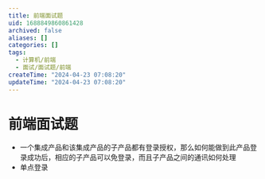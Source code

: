 ```yaml
---
title: 前端面试题
uid: 1688849860861428
archived: false
aliases: []
categories: []
tags:
  - 计算机/前端
  - 面试/面试题/前端
createTime: "2024-04-23 07:08:20"
updateTime: "2024-04-23 07:08:20"
---
```


# 前端面试题

- 一个集成产品和该集成产品的子产品都有登录授权，那么如何能做到此产品登录成功后，相应的子产品可以免登录，而且子产品之间的通讯如何处理
- 单点登录
